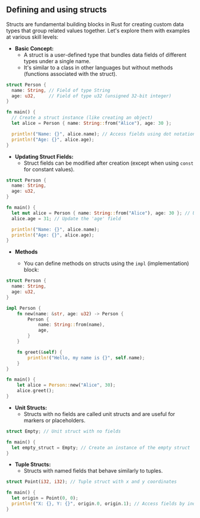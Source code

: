 ## Defining and using structs

Structs are fundamental building blocks in Rust for creating custom data types that group related values together. Let's explore them with examples at various skill levels:

- **Basic Concept:**
  - A struct is a user-defined type that bundles data fields of different types under a single name.
  - It's similar to a class in other languages but without methods (functions associated with the struct).

```rust
struct Person {
  name: String, // Field of type String
  age: u32,     // Field of type u32 (unsigned 32-bit integer)
}

fn main() {
  // Create a struct instance (like creating an object)
  let alice = Person { name: String::from("Alice"), age: 30 };

  println!("Name: {}", alice.name); // Access fields using dot notation
  println!("Age: {}", alice.age);
}
```

- **Updating Struct Fields:**
  - Struct fields can be modified after creation (except when using `const` for constant values).

```rust
struct Person {
  name: String,
  age: u32,
}

fn main() {
  let mut alice = Person { name: String::from("Alice"), age: 30 }; // Use 'mut' for mutability
  alice.age = 31; // Update the 'age' field

  println!("Name: {}", alice.name);
  println!("Age: {}", alice.age);
}
```

- **Methods**

  - You can define methods on structs using the `impl` (implementation) block:

```rust
struct Person {
  name: String,
  age: u32,
}

impl Person {
    fn new(name: &str, age: u32) -> Person {
        Person {
            name: String::from(name),
            age,
        }
    }

    fn greet(&self) {
        println!("Hello, my name is {}", self.name);
    }
}

fn main() {
    let alice = Person::new("Alice", 30);
    alice.greet();
}
```

- **Unit Structs:**
  - Structs with no fields are called unit structs and are useful for markers or placeholders.

```rust
struct Empty; // Unit struct with no fields

fn main() {
  let empty_struct = Empty; // Create an instance of the empty struct
}
```

- **Tuple Structs:**
  - Structs with named fields that behave similarly to tuples.

```rust
struct Point(i32, i32); // Tuple struct with x and y coordinates

fn main() {
  let origin = Point(0, 0);
  println!("X: {}, Y: {}", origin.0, origin.1); // Access fields by index
}
```
